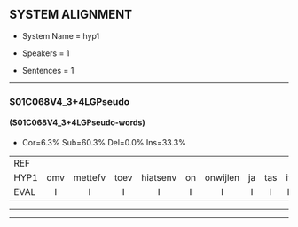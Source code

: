 
## SYSTEM ALIGNMENT

- System Name = hyp1

- Speakers = 1

- Sentences = 1

---

### S01C068V4_3+4LGPseudo

#### (S01C068V4_3+4LGPseudo-words)

- Cor=6.3%	Sub=60.3%	Del=0.0%	Ins=33.3%

|  |  |  |  |  |  |  |  |  |  |  |  |  |  |  |  |  |  |  |  |  |  |  |  |  |  |  |  |  |  |  |  |  |  |  |  |  |  |  |  |  |  |  |  |  |  |  |  |  |  |  |  |  |  |  |  |  |  |  |  |  |  |  |  |
|:--- |:---:|:---:|:---:|:---:|:---:|:---:|:---:|:---:|:---:|:---:|:---:|:---:|:---:|:---:|:---:|:---:|:---:|:---:|:---:|:---:|:---:|:---:|:---:|:---:|:---:|:---:|:---:|:---:|:---:|:---:|:---:|:---:|:---:|:---:|:---:|:---:|:---:|:---:|:---:|:---:|:---:|:---:|:---:|:---:|:---:|:---:|:---:|:---:|:---:|:---:|:---:|:---:|:---:|:---:|:---:|:---:|:---:|:---:|:---:|:---:|:---:|:---:|:---:|
| REF |  |  |  |  |  |  |  |  |  |  |  |  |  |  |  | ometuif | toejietsen | * | oonwijlen | jattesiet | nurudien | stoenydaas | deuveltek | juitonie | gevijdel | sidowaan | spekkeraai | wachteniek | verpierik | nappegreeuw | mantaroen | schielendaspen | crobeklunker | kabbestepen | verwarig | ooiebiekje | fandelig | jalekrewen | smoralij | zeekvlachine | kanaroe | toineetlijgen | meitsegrok | kantelogsten | ondermind |  |  |  |  |  | choporatie | zennebral | ijraspangen | * | blottenduuf | girdofhaalder | tobbermoeit | poentalschouden | havedil | verbrakkertje |  | gerauwejaak | hapeneren |
| HYP1 | omv | mettefv | toev | hiatsenv | on | onwijlen | ja | tas | it | nuru | dienv | stonidas | dereld | ek | juv | tony | gevelelv | civdovwanv | sickerav | wahtechniek | verpikerik | napte | chrijw | mantaroon | schelen | daspen | krobek | klunker | kabes | te | pen | verwarrig | o | bieke | vandeling | jaller | kreeuwen | smoralle | zekvlag | china | canaro | donetleigen | metzerok | kantelogsten | ondermind | goporatie | zennebraw | ar | raspane | blote | blote | duuf | girdof | ha | elder | tobber | moeid | poentalschouden | havedilv | verbrakkertje | gerouwen | jaak | heppenen |
| EVAL | I | I | I | I | I | I | I | I | I | I | I | I | I | I | I | S | S | S | S | S | S | S | S | S | S | S | S | S | S | S | S | S | S | S | S | S | S | S | S | S | S | S | S |  |  | I | I | I | I | I | S | S | S | S | S | S | S |  | S |  | I | S | S |
---

---
